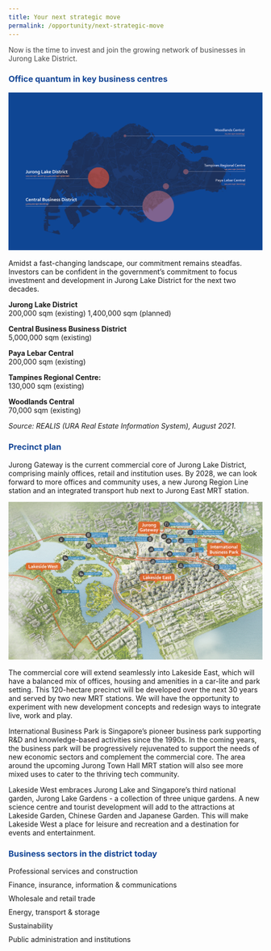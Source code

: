 ```yaml
---
title: Your next strategic move
permalink: /opportunity/next-strategic-move
---
```

<h4 style="color:#484848; font-weight:normal;margin-top: 0;">Now is the time to invest and join the growing network of businesses in Jurong Lake District.</h4>

<h3 style="color:#124596; font-weight:bold;">Office quantum in key business centres</h3>

![Business Centres in Singapore](/images/jld_businessregions.png)

Amidst a fast-changing landscape, our commitment remains steadfas. Investors can be confident in the government’s commitment to focus investment and development in Jurong Lake District for the next two decades.

**Jurong Lake District** <br>
200,000 sqm (existing) 1,400,000 sqm (planned)

**Central Business Business District** <br>
5,000,000 sqm (existing)

**Paya Lebar Central** <br>
200,000 sqm (existing)

**Tampines Regional Centre:** <br>
130,000 sqm (existing)

**Woodlands Central** <br>
70,000 sqm (existing)

*Source: REALIS (URA Real Estate Information System), August 2021.*

<h3 style="color:#124596; font-weight:bold;">Precinct plan</h3>

Jurong Gateway is the current commercial core of Jurong Lake District, comprising mainly offices, retail and institution uses. By 2028, we can look forward to more offices and community uses, a new Jurong Region Line station and an integrated transport hub next to Jurong East MRT station.

![District Map for JLD](/images/jld_districtmapB.jpg)

The commercial core will extend seamlessly into Lakeside East, which will have a balanced mix of offices, housing and amenities in a car-lite and park setting. This 120-hectare precinct will be developed over the next 30 years and served by two new MRT stations. We will have the opportunity to experiment with new development concepts and redesign ways to integrate live, work and play.

International Business Park is Singapore’s pioneer business park supporting R&amp;D and knowledge-based activities since the 1990s. In the coming years, the business park will be progressively rejuvenated to support the needs of new economic sectors and complement the commercial core. The area around the upcoming Jurong Town Hall MRT station will also see more mixed uses to cater to the thriving tech community.

Lakeside West embraces Jurong Lake and Singapore’s third national garden, Jurong Lake Gardens - a collection of three unique gardens. A new science centre and tourist development will add to the attractions at Lakeside Garden, Chinese Garden and Japanese Garden. This will make Lakeside West a place for leisure and recreation and a destination for events and entertainment.


<h3 style="color:#124596; font-weight:bold;">Business sectors in the district today</h3>

<p style="margin:10px 0px;">Professional services and construction</p> 
<p style="margin:10px 0px;">Finance, insurance, information &amp; communications </p>
<p style="margin:10px 0px;">Wholesale and retail trade </p>
<p style="margin:10px 0px;">Energy, transport &amp; storage </p>
<p style="margin:10px 0px;">Sustainability </p>
<p style="margin:10px 0px;">Public administration and institutions </p>